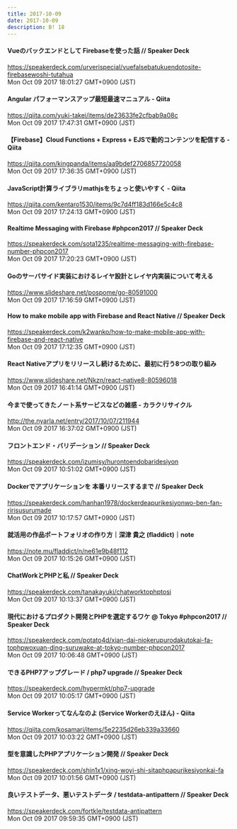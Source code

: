 ```yaml
---
title: 2017-10-09
date: 2017-10-09
description: B! 18
---
```


#### Vueのバックエンドとして Firebaseを使った話 // Speaker Deck
https://speakerdeck.com/urverispecial/vuefalsebatukuendotosite-firebasewoshi-tutahua<br>
Mon Oct 09 2017 18:01:27 GMT+0900 (JST)<br>


#### Angular パフォーマンスアップ最短最速マニュアル - Qiita
https://qiita.com/yuki-takei/items/de23633fe2cfbab9a08c<br>
Mon Oct 09 2017 17:47:31 GMT+0900 (JST)<br>


#### 【Firebase】Cloud Functions + Express + EJSで動的コンテンツを配信する - Qiita
https://qiita.com/kingpanda/items/aa9bdef2706857720058<br>
Mon Oct 09 2017 17:36:35 GMT+0900 (JST)<br>


#### JavaScript計算ライブラリmathjsをちょっと使いやすく - Qiita
https://qiita.com/kentaro1530/items/9c7d4ff183d166e5c4c8<br>
Mon Oct 09 2017 17:24:13 GMT+0900 (JST)<br>


#### Realtime Messaging with Firebase #phpcon2017 // Speaker Deck
https://speakerdeck.com/sota1235/realtime-messaging-with-firebase-number-phpcon2017<br>
Mon Oct 09 2017 17:20:23 GMT+0900 (JST)<br>


#### Goのサーバサイド実装におけるレイヤ設計とレイヤ内実装について考える
https://www.slideshare.net/pospome/go-80591000<br>
Mon Oct 09 2017 17:16:59 GMT+0900 (JST)<br>


#### How to make mobile app with Firebase and React Native // Speaker Deck
https://speakerdeck.com/k2wanko/how-to-make-mobile-app-with-firebase-and-react-native<br>
Mon Oct 09 2017 17:12:35 GMT+0900 (JST)<br>


#### React Nativeアプリをリリースし続けるために、最初に行う8つの取り組み
https://www.slideshare.net/Nkzn/react-native8-80596018<br>
Mon Oct 09 2017 16:41:14 GMT+0900 (JST)<br>


#### 今まで使ってきたノート系サービスなどの雑感 - カラクリサイクル
http://the.nyarla.net/entry/2017/10/07/211944<br>
Mon Oct 09 2017 16:37:02 GMT+0900 (JST)<br>


#### フロントエンド・バリデーション // Speaker Deck
https://speakerdeck.com/izumisy/hurontoendobaridesiyon<br>
Mon Oct 09 2017 10:51:02 GMT+0900 (JST)<br>


#### Dockerでアプリケーションを 本番リリースするまで // Speaker Deck
https://speakerdeck.com/hanhan1978/dockerdeapurikesiyonwo-ben-fan-ririsusurumade<br>
Mon Oct 09 2017 10:17:57 GMT+0900 (JST)<br>


#### 就活用の作品ポートフォリオの作り方｜深津 貴之 (fladdict)｜note
https://note.mu/fladdict/n/ne61e9b48f112<br>
Mon Oct 09 2017 10:15:26 GMT+0900 (JST)<br>


#### ChatWorkとPHPと私 // Speaker Deck
https://speakerdeck.com/tanakayuki/chatworktophptosi<br>
Mon Oct 09 2017 10:13:37 GMT+0900 (JST)<br>


#### 現代におけるプロダクト開発とPHPを選定するワケ @ Tokyo #phpcon2017 // Speaker Deck
https://speakerdeck.com/potato4d/xian-dai-niokerupurodakutokai-fa-tophpwoxuan-ding-suruwake-at-tokyo-number-phpcon2017<br>
Mon Oct 09 2017 10:06:48 GMT+0900 (JST)<br>


#### できるPHP7アップグレード / php7 upgrade // Speaker Deck
https://speakerdeck.com/hypermkt/php7-upgrade<br>
Mon Oct 09 2017 10:05:17 GMT+0900 (JST)<br>


#### Service Workerってなんなのよ (Service Workerのえほん) - Qiita
https://qiita.com/kosamari/items/5e2235d26eb339a33660<br>
Mon Oct 09 2017 10:03:22 GMT+0900 (JST)<br>


#### 型を意識したPHPアプリケーション開発 // Speaker Deck
https://speakerdeck.com/shin1x1/xing-woyi-shi-sitaphpapurikesiyonkai-fa<br>
Mon Oct 09 2017 10:01:56 GMT+0900 (JST)<br>


#### 良いテストデータ、悪いテストデータ / testdata-antipattern // Speaker Deck
https://speakerdeck.com/fortkle/testdata-antipattern<br>
Mon Oct 09 2017 09:59:35 GMT+0900 (JST)<br>


